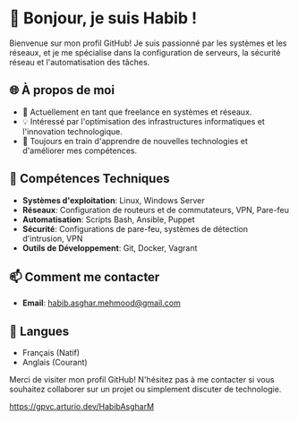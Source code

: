 # 👋 Bonjour, je suis Habib !

Bienvenue sur mon profil GitHub! Je suis passionné par les systèmes et les réseaux, et je me spécialise dans la configuration de serveurs, la sécurité réseau et l'automatisation des tâches. 

## 🌐 À propos de moi

- 💼 Actuellement en tant que freelance en systèmes et réseaux.
- 💡 Intéressé par l'optimisation des infrastructures informatiques et l'innovation technologique.
- 🌱 Toujours en train d'apprendre de nouvelles technologies et d'améliorer mes compétences.

## 🚀 Compétences Techniques

- **Systèmes d'exploitation**: Linux, Windows Server
- **Réseaux**: Configuration de routeurs et de commutateurs, VPN, Pare-feu
- **Automatisation**: Scripts Bash, Ansible, Puppet
- **Sécurité**: Configurations de pare-feu, systèmes de détection d'intrusion, VPN
- **Outils de Développement**: Git, Docker, Vagrant

## 📫 Comment me contacter

- **Email**: habib.asghar.mehmood@gmail.com

## 💬 Langues

- Français (Natif)
- Anglais (Courant)

Merci de visiter mon profil GitHub! N'hésitez pas à me contacter si vous souhaitez collaborer sur un projet ou simplement discuter de technologie.

https://gpvc.arturio.dev/HabibAsgharM
